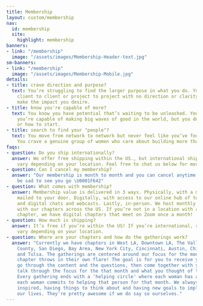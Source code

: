```yaml
---
title: Membership
layout: custom/membership
nav:
  id: membership
  site:
    highlight: membership
banners:
- link: "/membership"
  image: "/assets/images/Membership-Header-text.jpg"
sm-banners:
- link: "/membership"
  image: "/assets/images/Membership-Mobile.jpg"
details:
- title: crave direction and purpose?
  text: You’re struggling to find the larger purpose in what you do. You move from
    client to client or project to project with no direction or clarity on how to
    make the impact you desire.
- title: know you're capable of more?
  text: You know you have potential that’s waiting to be unleashed. You know that
    you’re capable of making big waves of good in the world, but you don’t know where
    or how to start.
- title: search to find your "people"?
  text: You move from network to network but never feel like you’ve found your place.
    You crave a genuine group of women who care about building more than just a career.
faqs:
- question: Do you ship internationally?
  answer: We offer free shipping within the US., but international shipping prices
    vary depending on your location. Feel free to chat us below for more info!
- question: Can I cancel my membership?
  answer: "Our membership is month to month and you can cancel anytime, although we’d
    be sad to see you go \U0001F642"
- question: What comes with membership?
  answer: Membership value is delivered in 3 ways. Physically, with a monthly packet
    mailed to your door. Digitally, with access to our online hub of tools, resources
    and digital chats and webcasts. Lastly, in-person. We host monthly in-person gatherings
    with our chapters across the US. If you’re not in a location with an in-person
    chapter, we have digital chapters that meet on Zoom once a month!
- question: How much is shipping?
  answer: It’s free if you’re within the US! If you’re international, shipping prices
    vary depending on your location.
- question: Where are your chapters and how do the gatherings work?
  answer: "Currently we have chapters in West LA, Downtown LA, The Valley LA, Orange
    County, San Diego, Bay Area, New York City, Cincinnati, Austin, Chicago, Denver
    and Tulsa. The gatherings are centered around our focus for the month, but each
    chapter throws in their own flare! The goal is for you to receive your periodical,
    go through the content and the questions, then come together with your group and
    talk through the focus for the that month and what you thought of the periodical.
    Every gathering ends with a 'helping circle' where each woman has an ask, and
    each woman commits to helping that person for that month. We always leave feeling
    inspired, having things to think about and having new goals to implement into
    our lives. They’re pretty awesome if we do say so ourselves."
---
```

